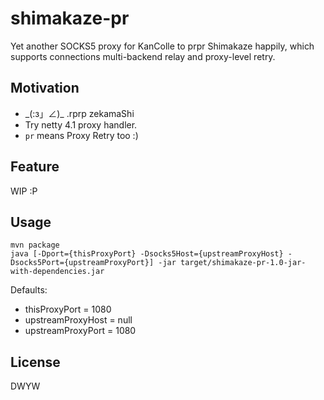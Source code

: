 shimakaze-pr
============

Yet another SOCKS5 proxy for KanColle to prpr Shimakaze happily,
which supports connections multi-backend relay and proxy-level retry.

## Motivation 

 * \_(:з」∠)\_ .rprp zekamaShi
 * Try netty 4.1 proxy handler.
 * `pr` means Proxy Retry too :)

## Feature

WIP :P

## Usage

```
mvn package
java [-Dport={thisProxyPort} -Dsocks5Host={upstreamProxyHost} -Dsocks5Port={upstreamProxyPort}] -jar target/shimakaze-pr-1.0-jar-with-dependencies.jar
```

Defaults:
 * thisProxyPort = 1080
 * upstreamProxyHost = null
 * upstreamProxyPort = 1080

## License

DWYW
